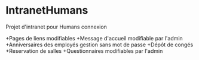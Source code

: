 # IntranetHumans


Projet d'intranet pour Humans connexion

+Pages de liens modifiables
+Message d'accueil modifiable par l'admin
+Anniversaires des employés gestion sans mot de passe
+Dépôt de congés
+Reservation de salles
+Questionnaires modifiables par l'admin
